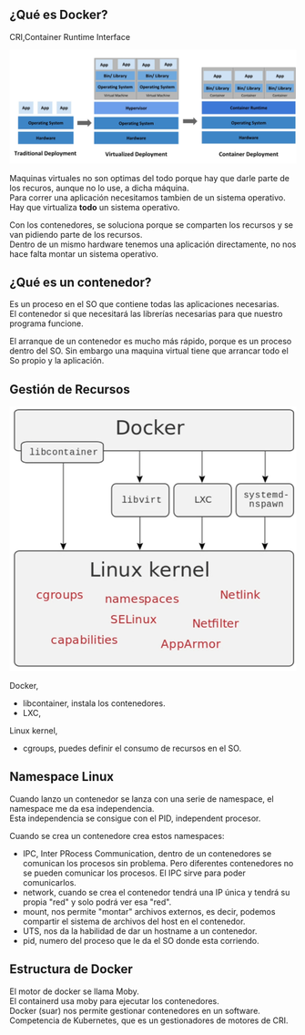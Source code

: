 ## ¿Qué es Docker?
CRI,Container Runtime Interface

![Historia Contenedores](img/image-4.png)

Maquinas virtuales no son optimas del todo porque hay que darle parte de los recuros, aunque no lo use, a dicha máquina.
<br>Para correr una aplicación necesitamos tambien de un sistema operativo.
<br>Hay que virtualiza **todo** un sistema operativo.

Con los contenedores, se soluciona porque se comparten los recursos y se van pidiendo parte de los recursos.
<br>Dentro de un mismo hardware tenemos una aplicación directamente, no nos hace falta montar un sistema operativo.

## ¿Qué es un contenedor?
Es un proceso en el SO que contiene todas las aplicaciones necesarias.
<br>El contenedor si que necesitará las librerías necesarias para que nuestro programa funcione.

El arranque de un contenedor es mucho más rápido, porque es un proceso dentro del SO. Sin embargo una maquina virtual tiene que arrancar todo el So propio y la aplicación.

## Gestión de Recursos
![Gestion de Recursos Docker](img/image-5.png)

Docker,
+ libcontainer, instala los contenedores.
+ LXC, 

Linux kernel,
+ cgroups, puedes definir el consumo de recursos en el SO.

## Namespace Linux
Cuando lanzo un contenedor se lanza con una serie de namespace, el namespace me da esa independencia.
<br>Esta independencia se consigue con el PID, independent procesor.

Cuando se crea un contenedore crea estos namespaces:
+ IPC, Inter PRocess Communication, dentro de un contenedores se comunican los procesos sin problema. Pero diferentes contenedores no se pueden comunicar los procesos. El IPC sirve para poder comunicarlos.
+ network, cuando se crea el contenedor tendrá una IP única y tendrá su propia "red" y solo podrá ver esa "red".
+ mount, nos permite "montar" archivos externos, es decir, podemos compartir el sistema de archivos del host en el contenedor.
+ UTS, nos da la habilidad de dar un hostname a un contenedor.
+ pid, numero del proceso que le da el SO donde esta corriendo.

## Estructura de Docker
El motor de docker se llama Moby.
<br>El containerd usa moby para ejecutar los contenedores.
<br>Docker (suar) nos permite gestionar contenedores en un software. Competencia de Kubernetes, que es un gestionadores de motores de CRI.
